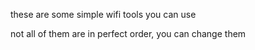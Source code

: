 these are some simple wifi tools you can use 

not all of them are in perfect order, you can change them
